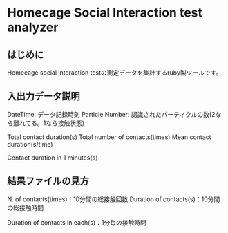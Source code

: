 ﻿# Homecage Social Interaction test analyzer

## はじめに

Homecage social interaction testの測定データを集計するruby製ツールです。

## 入出力データ説明

DateTime: データ記録時刻
Particle Number: 認識されたパーティクルの数(2なら離れてる。1なら接触状態)

Total contact duration(s)
Total number of contacts(times)
Mean contact duration(s/time)

Contact duration in 1 minutes(s)

## 結果ファイルの見方
N. of contacts(times)：10分間の総接触回数
Duration of contacts(s)：10分間の総接触時間

Duration of contacts in each(s)：1分毎の接触時間
